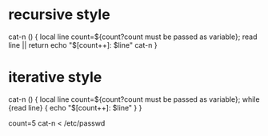 # recursive style

cat-n () {
    local line count=${count?count must be passed as variable};
    read line || return
    echo "$[count++]: $line"
    cat-n
}

# iterative style

cat-n () {
    local line count=${count?count must be passed as variable};
    while {read line} {
        echo "$[count++]: $line"
    }
}

count=5 cat-n < /etc/passwd

